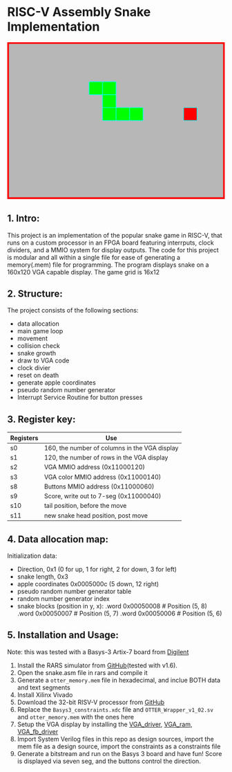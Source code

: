 # RISC-V Assembly Snake Implementation

![alt text](examples/snake.png)

## 1. Intro:

This project is an implementation of the popular snake game in RISC-V, that runs on a custom processor in an FPGA board featuring interrputs, clock dividers, and a MMIO system for display outputs. The code for this project is modular and all within a single file for ease of generating a memory(.mem) file for programming. The program displays snake on a 160x120 VGA capable display. The game grid is 16x12

## 2. Structure:

The project consists of the following sections:

- data allocation
- main game loop
- movement
- collision check
- snake growth
- draw to VGA code
- clock divier
- reset on death
- generate apple coordinates
- pseudo random number generator
- Interrupt Service Routine for button presses

## 3. Register key:

| Registers | Use                                           |
| --------- | --------------------------------------------- |
| s0        | 160, the number of columns in the VGA display |
| s1        | 120, the number of rows in the VGA display    |
| s2        | VGA MMIO address (0x11000120)                 |
| s3        | VGA color MMIO address (0x11000140)           |
| s8        | Buttons MMIO address (0x11000060)             |
| s9        | Score, write out to 7-seg (0x11000040)        |
| s10       | tail position, before the move                |
| s11       | new snake head position, post move            |

## 4. Data allocation map:

Initialization data:

- Direction, 0x1 (0 for up, 1 for right, 2 for down, 3 for left)
- snake length, 0x3
- apple coordinates 0x0005000c (5 down, 12 right)
- pseudo random number generator table
- random number generator index
- snake blocks (position in y, x):
  .word 0x00050008 # Position (5, 8)
  .word 0x00050007 # Position (5, 7)
  .word 0x00050006 # Position (5, 6)

## 5. Installation and Usage:

Note: this was tested with a Basys-3 Artix-7 board from [Digilent](https://digilent.com/shop/basys-3-artix-7-fpga-trainer-board-recommended-for-introductory-users/)

1.  Install the RARS simulator from [GitHub](https://github.com/TheThirdOne/rars)(tested with v1.6).
2.  Open the snake.asm file in rars and compile it
3.  Generate a `otter_memory.mem` file in hexadecimal, and inclue BOTH data and text segments
4.  Install Xilinx Vivado
5.  Download the 32-bit RISV-V processor from [GitHub](https://github.com/Eclypsee/risc-v-processor)
6.  Replace the `Basys3_constraints.xdc` file and `OTTER_Wrapper_v1_02.sv` and `otter_memory.mem` with the ones here
7.  Setup the VGA display by installing the [VGA_driver](https://github.com/phummel/OTTER-Peripherals/blob/main/SystemVerilog/VGA%20160x120/vga_driver.sv), [VGA_ram](https://github.com/phummel/OTTER-Peripherals/blob/main/SystemVerilog/VGA%20160x120/ram30k_12.sv), [VGA_fb_driver](https://github.com/phummel/OTTER-Peripherals/blob/main/SystemVerilog/VGA%20160x120/vga_fb_driver.sv)
8.  Import System Verilog files in this repo as design sources, import the mem file as a design source, import the constraints as a constraints file
9.  Generate a bitstream and run on the Basys 3 board and have fun! Score is displayed via seven seg, and the buttons control the direction.
